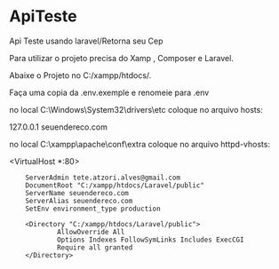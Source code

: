 # ApiTeste
Api Teste usando laravel/Retorna seu Cep

Para utilizar o projeto precisa do Xamp , Composer e Laravel.

Abaixe o Projeto no C:/xampp/htdocs/.

Faça uma copia da .env.exemple  e renomeie para .env

no local C:\Windows\System32\drivers\etc coloque no arquivo hosts:

127.0.0.1               seuendereco.com

no local C:\xampp\apache\conf\extra coloque no arquivo httpd-vhosts: 

<VirtualHost *:80>

        ServerAdmin tete.atzori.alves@gmail.com
        DocumentRoot "C:/xampp/htdocs/Laravel/public"
        ServerName seuendereco.com
        ServerAlias seuendereco.com
        SetEnv environment_type production

        <Directory "C:/xampp/htdocs/Laravel/public">
                AllowOverride All
                Options Indexes FollowSymLinks Includes ExecCGI
                Require all granted
        </Directory>

</VirtualHost>
